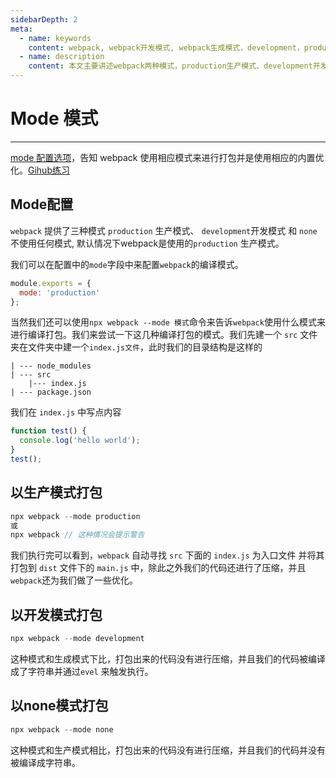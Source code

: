 ```yaml
---
sidebarDepth: 2
meta:
  - name: keywords
    content: webpack, webpack开发模式, webpack生成模式，development，production
  - name: description
    content: 本文主要讲述webpack两种模式，production生产模式、development开发模式以及比不使用任何模式下的区别和表现形式。
---
```


# Mode 模式

---

[mode 配置选项](https://www.webpackjs.com/concepts/mode/)，告知 webpack 使用相应模式来进行打包并是使用相应的内置优化。[Gihub练习]()


## Mode配置

`webpack` 提供了三种模式 `production` 生产模式、 `development`开发模式 和 `none`不使用任何模式, 默认情况下webpack是使用的`production` 生产模式。

我们可以在配置中的`mode`字段中来配置`webpack`的编译模式。

```js
module.exports = {
  mode: 'production'
};
```

当然我们还可以使用`npx webpack --mode 模式`命令来告诉`webpack`使用什么模式来进行编译打包。我们来尝试一下这几种编译打包的模式。我们先建一个 `src` 文件夹在文件夹中建一个`index.js文件`，此时我们的目录结构是这样的

```
| --- node_modules
| --- src
    |--- index.js
| --- package.json
```

我们在 `index.js` 中写点内容

```js
function test() {
  console.log('hello world');
}
test();
```

## 以生产模式打包

```js
npx webpack --mode production
或
npx webpack // 这种情况会提示警告
```

我们执行完可以看到，`webpack` 自动寻找 `src` 下面的 `index.js` 为入口文件 并将其打包到 `dist` 文件下的 `main.js` 中，除此之外我们的代码还进行了压缩，并且`webpack`还为我们做了一些优化。


## 以开发模式打包

```js
npx webpack --mode development
```

这种模式和生成模式下比，打包出来的代码没有进行压缩，并且我们的代码被编译成了字符串并通过`evel` 来触发执行。

<MyImg src="/img/daima1.jpg" alt="webpack" />



## 以none模式打包


```js
npx webpack --mode none
```

这种模式和生产模式相比，打包出来的代码没有进行压缩，并且我们的代码并没有被编译成字符串。





